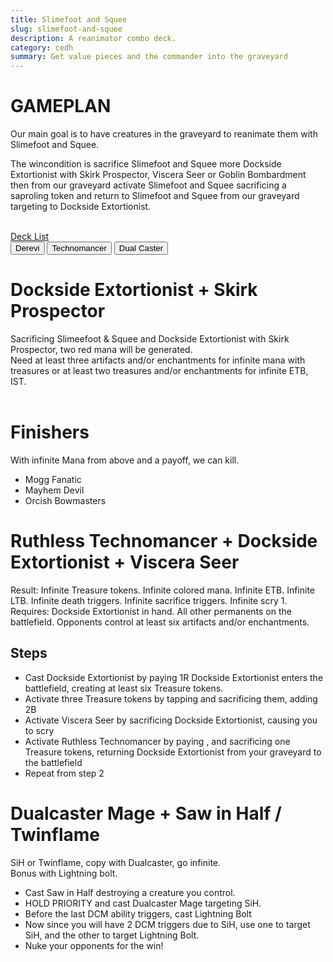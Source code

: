 ```yaml
---
title: Slimefoot and Squee
slug: slimefoot-and-squee
description: A reanimator combo deck.
category: cedh
summary: Get value pieces and the commander into the graveyard
---
```


<h1 class="text-2xl text-teal-400"> GAMEPLAN </h1>

Our main goal is to have creatures in the graveyard to reanimate them with Slimefoot and Squee.

The wincondition is sacrifice Slimefoot and Squee more Dockside Extortionist with Skirk Prospector, Viscera Seer or Goblin Bombardment then from our graveyard activate Slimefoot and Squee sacrificing a saproling token and return to Slimefoot and Squee from our graveyard targeting to Dockside Extortionist. 

<br/>
<a class="text-sky-300" target="_blank" href="https://www.moxfield.com/decks/b3V2L82aWkCks7E5X9GQHw"> Deck List </a>
<br/>

<div class="tab overflow-hidden my-2">
  <button class="tablinks border border-black p-1" onclick="openTab(event, 'Derevi')">Derevi</button>
  <button class="tablinks border border-black p-1" onclick="openTab(event, 'Technomancer')">Technomancer</button>
  <button class="tablinks border border-black p-1" onclick="openTab(event, 'Caster')">Dual Caster</button>
</div>

<div id="Derevi" class="tabcontent border border-solid border-stone-600 p-4">
    <h1 class="text-2xl text-purple-400"> Dockside Extortionist + Skirk Prospector </h1>
    <div>
        Sacrificing Slimeefoot & Squee and Dockside Extortionist with Skirk Prospector, two red mana will be generated.
    </div>
    <div>
        Need at least three artifacts and/or enchantments for infinite mana with treasures or at least two treasures and/or enchantments for infinite ETB, IST.
    </div>
    <br/>
    <h1 class="text-xl text-purple-400"> Finishers </h1>
    With infinite Mana from above and a payoff, we can kill.
    <ul class="px-4 list-disc">
        <li> Mogg Fanatic </li>
        <li> Mayhem Devil </li>
        <li> Orcish Bowmasters </li>
    </ul>
</div>

<div id="Technomancer" class="tabcontent hidden border border-solid border-stone-600 p-4">
    <h1 class="text-xl text-purple-400"> Ruthless Technomancer + Dockside Extortionist + Viscera Seer </h1>
    <div>
        Result: Infinite Treasure tokens. Infinite colored mana. Infinite ETB. Infinite LTB. Infinite death triggers. Infinite sacrifice triggers. Infinite scry 1.
    </div>
    <div>
        Requires: Dockside Extortionist in hand. All other permanents on the battlefield. Opponents control at least six artifacts and/or enchantments.
    </div>
    <h2> Steps </h2>
    <ul class="px-4 list-disc">
        <li> Cast Dockside Extortionist by paying 1R Dockside Extortionist enters the battlefield, creating at least six Treasure tokens. </li>
        <li> Activate three Treasure tokens by tapping and sacrificing them, adding 2B </li>
        <li> Activate Viscera Seer by sacrificing Dockside Extortionist, causing you to scry</li>
        <li>Activate Ruthless Technomancer by paying , and sacrificing one Treasure tokens, returning Dockside Extortionist from your graveyard to the battlefield</li>
        <li>Repeat from step 2</li>
    </ul>
</div>

<div id="Caster" class="tabcontent hidden border border-solid border-stone-600 p-4">
    <h1 class="text-xl text-purple-400"> Dualcaster Mage + Saw in Half / Twinflame </h1>
    <div>
        SiH or Twinflame, copy with Dualcaster, go infinite.
    </div>
    <div>
        Bonus with Lightning bolt. 
    </div>
    <ul class="px-4 list-disc">
        <li>Cast Saw in Half destroying a creature you control. </li>
        <li> HOLD PRIORITY and cast Dualcaster Mage targeting SiH. </li>
        <li> Before the last DCM ability triggers, cast Lightning Bolt</li>
        <li> Now since you will have 2 DCM triggers due to SiH, use one to target SiH, and the other to target Lightning Bolt.</li>
        <li> Nuke your opponents for the win!</li>
    </ul>
</div>

<script type="text/javascript">     
    function openTab(evt, tabName) {

    let i, tabcontent, tablinks;

    tabcontent = document.getElementsByClassName("tabcontent");
    for (i = 0; i < tabcontent.length; i++) {
        tabcontent[i].style.display = "none";
    }

    tablinks = document.getElementsByClassName("tablinks");
    for (i = 0; i < tablinks.length; i++) {
        tablinks[i].className = tablinks[i].className.replace(" active", "");
    }

    document.getElementById(tabName).style.display = "block";
    evt.currentTarget.className += " active";
    }
</script>

